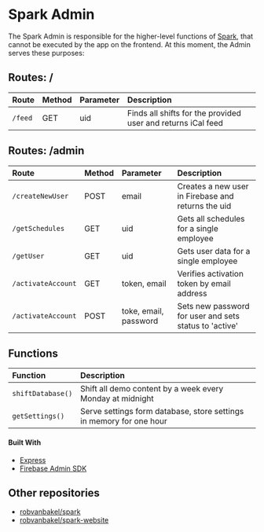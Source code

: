 # Spark Admin

The Spark Admin is responsible for the higher-level functions of [Spark](https://github.com/robvanbakel/spark), that cannot be executed by the app on the frontend. At this moment, the Admin serves these purposes:

## Routes: /
| Route              | Method | Parameter             | Description                                                  |
| :----------------- | :----- | :-------------------- | :----------------------------------------------------------- |
| `/feed`            | GET    | uid                   | Finds all shifts for the provided user and returns iCal feed |

## Routes: /admin

| Route              | Method | Parameter             | Description                                                  |
| :----------------- | :----- | :-------------------- | :----------------------------------------------------------- |
| `/createNewUser`   | POST   | email                 | Creates a new user in Firebase and returns the uid           |
| `/getSchedules`    | GET    | uid                   | Gets all schedules for a single employee                     |
| `/getUser`         | GET    | uid                   | Gets user data for a single employee                         |
| `/activateAccount` | GET    | token, email          | Verifies activation token by email address                   |
| `/activateAccount` | POST   | toke, email, password | Sets new password for user and sets status to 'active'       |

## Functions

| Function          | Description                                                         |
| :---------------- | :------------------------------------------------------------------ |
| `shiftDatabase()` | Shift all demo content by a week every Monday at midnight           |
| `getSettings()`   | Serve settings form database, store settings in memory for one hour |

#### Built With

- [Express](http://expressjs.com)
- [Firebase Admin SDK](https://firebase.google.com/docs/reference/admin)

## Other repositories

- [robvanbakel/spark](https://github.com/robvanbakel/spark)
- [robvanbakel/spark-website](https://github.com/robvanbakel/spark-website)
